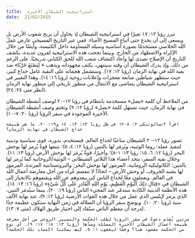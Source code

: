 ```yaml
---
title:  استراتيجية الشيطان الأخيرة
date:  21/02/2019
---
```


تبرز رؤيا ١٢: ١٧ تغيرًا في استراتيجية الشيطان إذ يحاول أن يربح شعوب الأرض بل ويسعى إلى أن يخدع حتى أتباع المسيح الأمناء. ففي عبر التاريخ المسيحي عارض عملَ الله الخلاصي مستخدمًا بصورة أساسية وسيلة المساومة داخل الكنيسة، وأيضًا من خلال الإكراه والاضطهاد من الخارج. وبينما نجحت هذه الاستراتيجية لقرون عديدة، يكشف التاريخ أن الإصلاح تصدى لها وأعاد اكتشاف شعب الله للحق الكتابي تدريجيًا. على الرغم من ذلك، وإذ يدرك الشيطان أن وقته سينتهي، يكثف مجهوداته ويذهب « لِيَصْنَعَ حَرْبًا» ضد بقية الله في نهاية الزمان (رؤيا ١٢: ١٧). وستشمل هجماته على البقية عامل خداع كبير، حيث ستظهر شياطين صانعة معجزات وإعلانات روحية (رؤيا ١٦: ١٤). وهذا التغيير في استراتيجية الشيطان يتماشى مع الانتقال من منظور تاريخي إلى منظور نهاية الزمان (انظر متى ٢٤: ٢٤).

من الملاحظ أن كلمة «يضل» مستخدمة بانتظام في رؤيا ١٢-٢٠ لوصف أنشطة الشيطان في نهاية الزمان. حيث تستهل كلمة «يضل» (رؤيا ١٢: ٩) وتختم وصف أنشطة الشيطان الأخيرة الموجودة في سفر الرؤيا (رؤيا ٢٠: ٧-١٠).

`اقرأ ٢تسالونيكي ٢: ٨-١٢ في ظل رؤيا ١٣: ١٣، ١٤ و١٩: ٢٠. ما هي طبيعة خداع الشيطان في نهاية الزمان؟`

تصور رؤيا ١٢-٢٠ الشيطان ساعيًا لخداع العالم. فيستخدم، بدوره، قوى سياسية ودينية لتنفيذ عمله: روما الوثنية، ويُرمَز لها بالتنين (رؤيا ١٢: ٤، ٥)؛ يتبعها قوةٌ يُرمز لها بوحش البحر (رؤيا ١٢: ٦، ١٥؛ رؤيا ١٣: ١-٨)؛ وأخيرًا، قوةٌ يُرمَز لها بوحش الأرض (رؤيا ١٣: ١١). وخلال بقية السفر، يتحد أعضاء هذا الثلاثي الشيطاني – الوثنية/الروحانية كما يُرمز لها بالتنين؛ الكاثوليكية الرومانية، المرموز لها بوحش البحر؛ والبروتستانتية المرتدة، المرموز لها بشبه الخروف، أو وحش الأرض – اتحادًا لا تنفصم عُراه من أجل معارضة أعمال الله في العالم. ويعملون معًا لخداع الناس كي يبعدوهم عن الله ويقنعوهم بالانحياز إلى الشيطان في «ِقِتَالِ ذلِكَ الْيَوْمِ الْعَظِيمِ، يَوْمِ اللهِ الْقَادِرِ عَلَى كُلِّ شَيْءٍ» (رؤيا ١٦: ١٣: ١٤). هذه الأنظمة الدينية الكاذبة ستدمّر عند المجيء الثاني (رؤيا ١٩: ٢٠)، بينما سيُدمَر التنين، الذي يرمز لإبليس الذي عمل من خلال هذه القوات الأرضية (رؤيا ١٢: ٩)، عند نهاية الألف سنة (رؤيا ٢٠: ١٠). ويوضح سفر الرؤيا أن الضلالة في زمن النهاية ستكون عظيمة جدًا لدرجة أن معظم الناس ستُقاد إلى اختيار طريق الهلاك (متى ٧: ١٣).

`مرتين تُقدَم دعوةً في سفر الرؤيا لطلب الحكمة والتمييز الروحي من أجل معرفة طبيعة أعمال الشيطان الأخيرة المضللة وصدّها (رؤيا ١٣: ١٨؛ ١٧: ٩). أي نوع من الحكمة مقصود هنا؟ وفقًا ليعقوب ١: ٥، كيف يمكننا اكتساب تلك الحكمة؟`